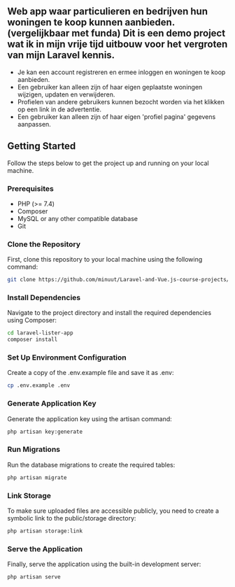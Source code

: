 ## Web app waar particulieren en bedrijven hun woningen te koop kunnen aanbieden. (vergelijkbaar met funda) Dit is een demo project wat ik in mijn vrije tijd uitbouw voor het vergroten van mijn Laravel kennis.
- Je kan een account registreren en ermee inloggen en woningen te koop aanbieden. 
- Een gebruiker kan alleen zijn of haar eigen geplaatste woningen wijzigen, updaten en verwijderen. 
- Profielen van andere gebruikers kunnen bezocht worden via het klikken op een link in de advertentie. 
- Een gebruiker kan alleen zijn of haar eigen 'profiel pagina' gegevens aanpassen.

## Getting Started

Follow the steps below to get the project up and running on your local machine.

### Prerequisites

- PHP (>= 7.4)
- Composer
- MySQL or any other compatible database
- Git

### Clone the Repository

First, clone this repository to your local machine using the following command:

```bash
git clone https://github.com/minuut/Laravel-and-Vue.js-course-projects/PropertyListingsApp.git
```

### Install Dependencies
Navigate to the project directory and install the required dependencies using Composer:
```bash
cd laravel-lister-app
composer install
```
### Set Up Environment Configuration
Create a copy of the .env.example file and save it as .env:
```bash
cp .env.example .env
```
### Generate Application Key
Generate the application key using the artisan command:
```bash
php artisan key:generate
```
### Run Migrations
Run the database migrations to create the required tables:
```bash
php artisan migrate
```
### Link Storage
To make sure uploaded files are accessible publicly, you need to create a symbolic link to the public/storage directory:
```bash
php artisan storage:link
```
### Serve the Application
Finally, serve the application using the built-in development server:
```bash
php artisan serve
```

